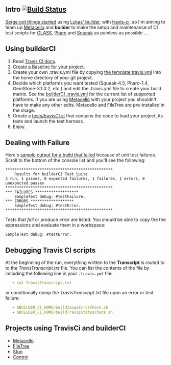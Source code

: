 ## Intro [![Build Status](https://secure.travis-ci.org/dalehenrich/builderCI.png?branch=master)](http://travis-ci.org/dalehenrich/builderCI)

[Serge got things started](https://github.com/SergeStinckwich/PlayerST) 
using [Lukas' builder](https://github.com/renggli/builder), with [travis-ci](http://travis-ci.org/), so I'm aiming
to team up [Metacello](https://github.com/dalehenrich/metacello-work) and **builder** to make the 
setup and maintenance of CI test scripts for [GLASS](http://code.google.com/p/glassdb/), [Pharo](http://www.pharo-project.org/home) 
and [Squeak](http://www.squeak.org/) as painless as possible ...

## Using builderCI

1. Read [Travis CI docs](http://about.travis-ci.org/docs/).
2. [Create a Baseline for your project](https://github.com/dalehenrich/metacello-work/blob/master/docs/GettingStartedWithGitHub.md#create-baseline).
2. Create your own .travis.yml file by copying [the template travis.yml][1] into the 
   home directory of your git project. 
3. Decide which platforms you want tested (Squeak-4.5, Pharo-1.4, GemStone-3.1.0.2, etc.) and edit the .travis.yml 
   file to create your build matrix. See the [builderCI .travis.yml][5] for the current list of supported platforms. If you 
   are using [Metacello][3] with your project you shouldn't have to make any other edits. Metacello
   and FileTree are pre-installed in the image.
3. Create a [tests/travisCI.st][2] that contains the code to load your project, its tests and launch 
   the test harness.
4. Enjoy.

## Dealing with Failure

Here's [sample output for a build that failed][4] because of unit test failures. Scroll to
the bottom of the console list and you'll see the following:

```
***********************************************
	Results for builderCI Test Suite
3 run, 1 passes, 0 expected failures, 1 failures, 1 errors, 0 unexpected passes
***********************************************
*** FAILURES *******************
	SampleTest debug: #testFailure.
*** ERRORS *******************
	SampleTest debug: #testError.
***********************************************
```

Tests that *fail* or produce *error* are listed. You should be able to
copy the the expressions and evaluate them in a workspace:

```Smalltalk
SampleTest debug: #testError.
```

## Debugging Travis CI scripts

At the beginning of the run, everything written to the **Transcript** is routed to to the *TravisTranscript.txt* file. You can list the contents of the file by including the following line in your `.travis.yml` file:

```yml
   - cat TravisTranscript.txt
```

or conditionally dump the *TravisTranscript.txt* file upon an error or
test failure:

```yml
   - $BUILDER_CI_HOME/buildImageErrorCheck.sh
   - $BUILDER_CI_HOME/buildTravisStatusCheck.sh
```

## Projects using TravisCi and builderCI

* [Metacello](https://github.com/dalehenrich/metacello-work)
* [FileTree](https://github.com/dalehenrich/filetree)
* [Ston](https://github.com/dalehenrich/ston)
* [Control](https://github.com/frankshearar/Control)

[1]: https://github.com/dalehenrich/builderCI/blob/master/templates/travis.yml
[2]: https://github.com/dalehenrich/builderCI/blob/master/templates/travisCI.st
[3]: https://github.com/dalehenrich/metacello-work/blob/master/README.md
[4]: http://travis-ci.org/#!/dalehenrich/sample/jobs/1647159
[5]: https://github.com/dalehenrich/builderCI/blob/master/.travis.yml
